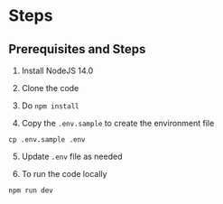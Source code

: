 # Steps

## Prerequisites and Steps
1. Install NodeJS 14.0

2. Clone the code


3. Do `npm install`

4. Copy the `.env.sample` to create the environment file
```
cp .env.sample .env
```

5. Update `.env` file as needed

6. To run the code locally

```
npm run dev
```
